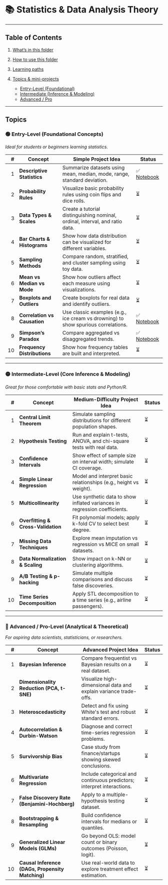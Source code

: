 # 📚 Statistics & Data Analysis Theory 
---

## Table of Contents

1. [What’s in this folder](#whats-in-this-folder)
2. [How to use this folder](#how-to-use-this-folder)
3. [Learning paths](#learning-paths)
4. [Topics & mini-projects](#topics--mini-projects)

   * [Entry-Level (Foundational)](#-entry-level-foundational-concepts)
   * [Intermediate (Inference & Modeling)](#-intermediate-level-core-inference--modeling)
   * [Advanced / Pro](#-advanced--pro-level-analytical--theoretical)

---

## Topics 

### 🟢 **Entry-Level (Foundational Concepts)**

*Ideal for students or beginners learning statistics.*

|  # | Concept                      | Simple Project Idea                                                               | Status                                                      |
| -: | ---------------------------- | --------------------------------------------------------------------------------- | ----------------------------------------------------------- |
|  1 | **Descriptive Statistics**   | Summarize datasets using mean, median, mode, range, standard deviation.           | ✅ [Notebook](./entry_level_01_descriptive_statistics.ipynb) |
|  2 | **Probability Rules**        | Visualize basic probability rules using coin flips and dice rolls.                | ⏳                                                           |
|  3 | **Data Types & Scales**      | Create a tutorial distinguishing nominal, ordinal, interval, and ratio data.      | ⏳                                                           |
|  4 | **Bar Charts & Histograms**  | Show how data distribution can be visualized for different variables.             | ⏳                                                           |
|  5 | **Sampling Methods**         | Compare random, stratified, and cluster sampling using toy data.                  | ⏳                                                           |
|  6 | **Mean vs Median vs Mode**   | Show how outliers affect each measure using visualizations.                       | ⏳                                                           |
|  7 | **Boxplots and Outliers**    | Create boxplots for real data and identify outliers.                              | ⏳                                                           |
|  8 | **Correlation vs Causation** | Use classic examples (e.g., ice cream vs drowning) to show spurious correlations. | ✅ [Notebook](./entry_level_01_correlation_vs_causation.ipynb) |
|  9 | **Simpson’s Paradox**        | Compare aggregated vs disaggregated trends.                                       | ✅ [Notebook](./entry_level_01_simpsons_paradox.ipynb) |
| 10 | **Frequency Distributions**  | Show how frequency tables are built and interpreted.                              | ⏳                                                           |

---

### 🟡 **Intermediate-Level (Core Inference & Modeling)**

*Great for those comfortable with basic stats and Python/R.*

|  # | Concept                            | Medium-Difficulty Project Idea                                            | Status |
| -: | ---------------------------------- | ------------------------------------------------------------------------- | ------ |
|  1 | **Central Limit Theorem**          | Simulate sampling distributions for different population shapes.          | ⏳      |
|  2 | **Hypothesis Testing**             | Run and explain t-tests, ANOVA, and chi-square tests with real data.      | ⏳      |
|  3 | **Confidence Intervals**           | Show effect of sample size on interval width; simulate CI coverage.       | ⏳      |
|  4 | **Simple Linear Regression**       | Model and interpret basic relationships (e.g., height vs weight).         | ⏳      |
|  5 | **Multicollinearity**              | Use synthetic data to show inflated variances in regression coefficients. | ⏳      |
|  6 | **Overfitting & Cross-Validation** | Fit polynomial models; apply k-fold CV to select best degree.             | ⏳      |
|  7 | **Missing Data Techniques**        | Explore mean imputation vs regression vs MICE on small datasets.          | ⏳      |
|  8 | **Data Normalization & Scaling**   | Show impact on k-NN or clustering algorithms.                             | ⏳      |
|  9 | **A/B Testing & p-hacking**        | Simulate multiple comparisons and discuss false discoveries.              | ⏳      |
| 10 | **Time Series Decomposition**      | Apply STL decomposition to a time series (e.g., airline passengers).      | ⏳      |

---

### 🔴 **Advanced / Pro-Level (Analytical & Theoretical)**

*For aspiring data scientists, statisticians, or researchers.*

|  # | Concept                                          | Advanced Project Idea                                                  | Status |
| -: | ------------------------------------------------ | ---------------------------------------------------------------------- | ------ |
|  1 | **Bayesian Inference**                           | Compare frequentist vs Bayesian results on a real dataset.             | ⏳      |
|  2 | **Dimensionality Reduction (PCA, t-SNE)**        | Visualize high-dimensional data and explain variance trade-offs.       | ⏳      |
|  3 | **Heteroscedasticity**                           | Detect and fix using White's test and robust standard errors.          | ⏳      |
|  4 | **Autocorrelation & Durbin-Watson**              | Diagnose and correct time-series regression problems.                  | ⏳      |
|  5 | **Survivorship Bias**                            | Case study from finance/startups showing skewed conclusions.           | ⏳      |
|  6 | **Multivariate Regression**                      | Include categorical and continuous predictors; interpret interactions. | ⏳      |
|  7 | **False Discovery Rate (Benjamini-Hochberg)**    | Apply to a multiple-hypothesis testing dataset.                        | ⏳      |
|  8 | **Bootstrapping & Resampling**                   | Build confidence intervals for medians or quantiles.                   | ⏳      |
|  9 | **Generalized Linear Models (GLMs)**             | Go beyond OLS: model count or binary outcomes (Poisson, logit).        | ⏳      |
| 10 | **Causal Inference (DAGs, Propensity Matching)** | Use real-world data to explore treatment effect estimation.            | ⏳      |
